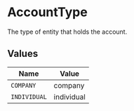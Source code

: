 # AccountType

The type of entity that holds the account.


## Values

| Name         | Value        |
| ------------ | ------------ |
| `COMPANY`    | company      |
| `INDIVIDUAL` | individual   |